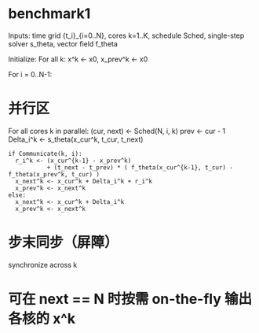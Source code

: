 # benchmark1
Inputs: time grid {t_i}_{i=0..N}, cores k=1..K, schedule Sched, 
        single-step solver s_theta, vector field f_theta

Initialize:
  For all k: x^k <- x0, x_prev^k <- x0

For i = 0..N-1:
  # 并行区
  For all cores k in parallel:
    (cur, next) <- Sched(N, i, k)
    prev <- cur - 1
    Delta_i^k <- s_theta(x_cur^k, t_cur, t_next)

    if Communicate(k, i):
      r_i^k <- (x_cur^{k-1} - x_prev^k)
               + (t_next - t_prev) * ( f_theta(x_cur^{k-1}, t_cur) - f_theta(x_prev^k, t_cur) )
      x_next^k <- x_cur^k + Delta_i^k + r_i^k
      x_prev^k <- x_next^k
    else:
      x_next^k <- x_cur^k + Delta_i^k
      x_prev^k <- x_next^k

  # 步末同步（屏障）
  synchronize across k

# 可在 next == N 时按需 on-the-fly 输出各核的 x^k
